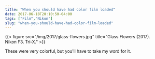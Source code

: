 ```yaml
---
title: "When you should have had color film loaded"
date: 2017-06-18T20:10:50-04:00
tags: ["Film","Nikon"]
slug: "when-you-should-have-had-color-film-loaded"
---
```


{{< figure src="/img/2017/glass-flowers.jpg" title="Glass Flowers (2017). Nikon F3. Tri-X." >}}

These were very colorful, but you'll have to take my word for it.
